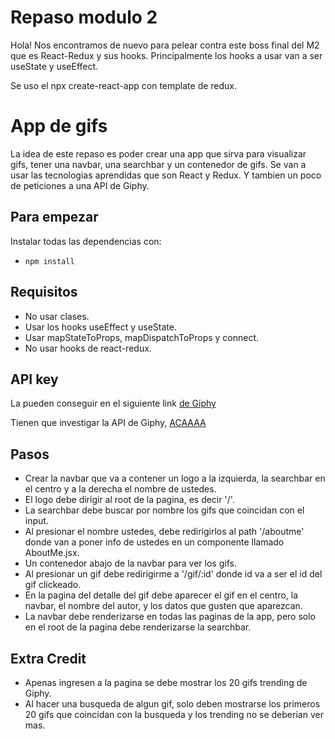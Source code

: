 ﻿# Repaso modulo 2

Hola! Nos encontramos de nuevo para pelear contra este boss final del M2 que es React-Redux y sus hooks. Principalmente los hooks a usar van a ser useState y useEffect.

Se uso el npx create-react-app con template de redux.


# App de gifs

La idea de este repaso es poder crear una app que sirva para visualizar gifs, tener una navbar, una searchbar y un contenedor de gifs.
Se van a usar las tecnologias aprendidas que son React y Redux. Y tambien un poco de peticiones a una API de Giphy.

## Para empezar
Instalar todas las dependencias con:

 - `npm install`
## Requisitos
 - No usar clases.
 - Usar los hooks useEffect y useState.
 - Usar mapStateToProps, mapDispatchToProps y connect.
 - No usar hooks de react-redux.

## API key

La pueden conseguir en el siguiente link [de Giphy](developers.giphy.com)

Tienen que investigar la API de Giphy, [ACAAAA](https://developers.giphy.com/docs/api#quick-start-guide)
## Pasos

 - Crear la navbar que va a contener un logo a la izquierda, la searchbar en el centro y a la derecha el nombre de ustedes.
 - El logo debe dirigir al root de la pagina, es decir '/'.
 - La searchbar debe buscar por nombre los gifs que coincidan con el input.
 - Al presionar el nombre ustedes, debe redirigirlos al path '/aboutme' donde van a poner info de ustedes en un componente llamado AboutMe.jsx.
 - Un contenedor abajo de la navbar para ver los gifs.
 - Al presionar un gif debe redirigirme a '/gif/:id' donde id va a ser el id del gif clickeado.
 - En la pagina del detalle del gif debe aparecer el gif en el centro, la navbar, el nombre del autor, y los datos que gusten que aparezcan.
 - La navbar debe renderizarse en todas las paginas de la app, pero solo en el root de la pagina debe renderizarse la searchbar.
 ## Extra Credit
 
 - Apenas ingresen a la pagina se debe mostrar los 20 gifs trending de Giphy.
 - Al hacer una busqueda de algun gif, solo deben mostrarse los primeros 20 gifs que coincidan con la busqueda y los trending no se deberian ver mas.

